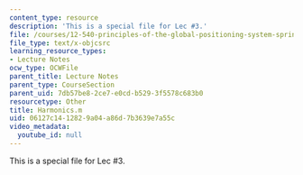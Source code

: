 ```yaml
---
content_type: resource
description: 'This is a special file for Lec #3.'
file: /courses/12-540-principles-of-the-global-positioning-system-spring-2012/06127c1412829a04a86d7b3639e7a55c_Harmonics.m
file_type: text/x-objcsrc
learning_resource_types:
- Lecture Notes
ocw_type: OCWFile
parent_title: Lecture Notes
parent_type: CourseSection
parent_uid: 7db57be8-2ce7-e0cd-b529-3f5578c683b0
resourcetype: Other
title: Harmonics.m
uid: 06127c14-1282-9a04-a86d-7b3639e7a55c
video_metadata:
  youtube_id: null
---
```

This is a special file for Lec #3.

